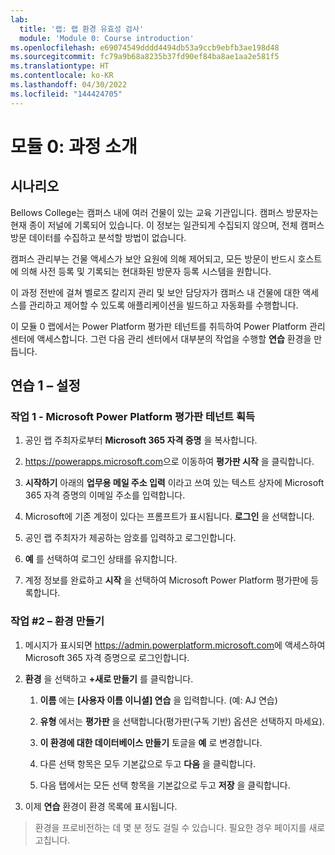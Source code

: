 ```yaml
---
lab:
  title: '랩: 랩 환경 유효성 검사'
  module: 'Module 0: Course introduction'
ms.openlocfilehash: e69074549dddd4494db53a9ccb9ebfb3ae198d48
ms.sourcegitcommit: fc79a9b68a8235b37fd90ef84ba8ae1aa2e581f5
ms.translationtype: HT
ms.contentlocale: ko-KR
ms.lasthandoff: 04/30/2022
ms.locfileid: "144424705"
---
```

# <a name="module-0-course-introduction"></a>모듈 0: 과정 소개

## <a name="scenario"></a>시나리오

Bellows College는 캠퍼스 내에 여러 건물이 있는 교육 기관입니다. 캠퍼스 방문자는 현재 종이 저널에 기록되어 있습니다. 이 정보는 일관되게 수집되지 않으며, 전체 캠퍼스 방문 데이터를 수집하고 분석할 방법이 없습니다.

캠퍼스 관리부는 건물 액세스가 보안 요원에 의해 제어되고, 모든 방문이 반드시 호스트에 의해 사전 등록 및 기록되는 현대화된 방문자 등록 시스템을 원합니다.

이 과정 전반에 걸쳐 벨로즈 칼리지 관리 및 보안 담당자가 캠퍼스 내 건물에 대한 액세스를 관리하고 제어할 수 있도록 애플리케이션을 빌드하고 자동화를 수행합니다.

이 모듈 0 랩에서는 Power Platform 평가판 테넌트를 취득하여 Power Platform 관리 센터에 액세스합니다. 그런 다음 관리 센터에서 대부분의  작업을 수행할 **연습** 환경을 만듭니다.

## <a name="exercise-1--setup"></a>연습 1 – 설정

### <a name="task-1---acquire-your-microsoft-power-platform-trial-tenant"></a>작업 1 - Microsoft Power Platform 평가판 테넌트 획득

1.  공인 랩 주최자로부터 **Microsoft 365 자격 증명** 을 복사합니다.

2.  <https://powerapps.microsoft.com>으로 이동하여 **평가판 시작** 을 클릭합니다.

3.  **시작하기** 아래의 **업무용 메일 주소 입력** 이라고 쓰여 있는 텍스트 상자에 Microsoft 365 자격 증명의 이메일 주소를 입력합니다.

4.  Microsoft에 기존 계정이 있다는 프롬프트가 표시됩니다. **로그인** 을 선택합니다.

5.  공인 랩 주최자가 제공하는 암호를 입력하고 로그인합니다.

6.  **예** 를 선택하여 로그인 상태를 유지합니다.

7.  계정 정보를 완료하고 **시작** 을 선택하여 Microsoft Power Platform 평가판에 등록합니다.

### <a name="task-2--create-environment"></a>작업 \#2 – 환경 만들기

1.  메시지가 표시되면 <https://admin.powerplatform.microsoft.com>에 액세스하여 Microsoft 365 자격 증명으로 로그인합니다.

2.  **환경** 을 선택하고 **+새로 만들기** 를 클릭합니다.

    1.  **이름** 에는 **[사용자 이름 이니셜] 연습** 을 입력합니다. (예: AJ 연습)

    2.  **유형** 에서는 **평가판** 을 선택합니다(평가판(구독 기반) 옵션은 선택하지 마세요).

    3.  **이 환경에 대한 데이터베이스 만들기** 토글을 **예** 로 변경합니다.

    4.  다른 선택 항목은 모두 기본값으로 두고 **다음** 을 클릭합니다.

    5.  다음 탭에서는 모든 선택 항목을 기본값으로 두고 **저장** 을 클릭합니다.

3.  이제 **연습** 환경이 환경 목록에 표시됩니다.

>   환경을 프로비전하는 데 몇 분 정도 걸릴 수 있습니다. 필요한 경우 페이지를 새로 고칩니다.

